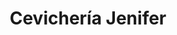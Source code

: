 ---
title: "Cevichería Jenifer"
url: /zona-19-ciudad-de-guatemala/cevicheria-jenifer/
shop: Allgemein
---